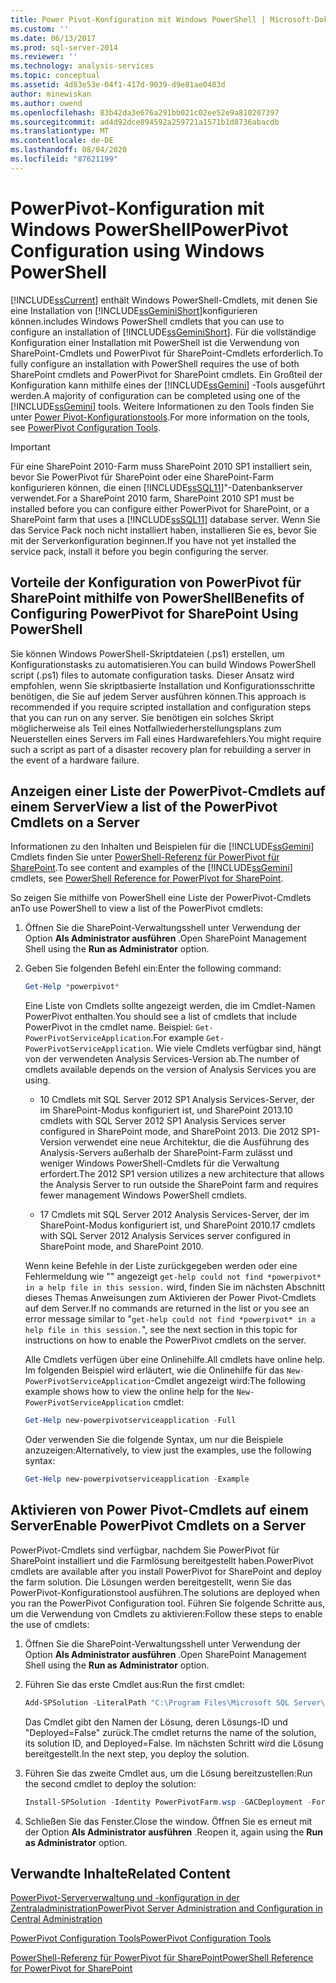 ```yaml
---
title: Power Pivot-Konfiguration mit Windows PowerShell | Microsoft-Dokumentation
ms.custom: ''
ms.date: 06/13/2017
ms.prod: sql-server-2014
ms.reviewer: ''
ms.technology: analysis-services
ms.topic: conceptual
ms.assetid: 4d83e53e-04f1-417d-9039-d9e81ae0483d
author: minewiskan
ms.author: owend
ms.openlocfilehash: 83b42da3e676a291bb021c02ee52e9a810207397
ms.sourcegitcommit: ad4d92dce894592a259721a1571b1d8736abacdb
ms.translationtype: MT
ms.contentlocale: de-DE
ms.lasthandoff: 08/04/2020
ms.locfileid: "87621199"
---
```

# <a name="powerpivot-configuration-using-windows-powershell"></a><span data-ttu-id="348e0-102">PowerPivot-Konfiguration mit Windows PowerShell</span><span class="sxs-lookup"><span data-stu-id="348e0-102">PowerPivot Configuration using Windows PowerShell</span></span>
  [!INCLUDE[ssCurrent](../../includes/sscurrent-md.md)] <span data-ttu-id="348e0-103">enthält Windows PowerShell-Cmdlets, mit denen Sie eine Installation von [!INCLUDE[ssGeminiShort](../../includes/ssgeminishort-md.md)]konfigurieren können.</span><span class="sxs-lookup"><span data-stu-id="348e0-103">includes Windows PowerShell cmdlets that you can use to configure an installation of [!INCLUDE[ssGeminiShort](../../includes/ssgeminishort-md.md)].</span></span> <span data-ttu-id="348e0-104">Für die vollständige Konfiguration einer Installation mit PowerShell ist die Verwendung von SharePoint-Cmdlets und PowerPivot für SharePoint-Cmdlets erforderlich.</span><span class="sxs-lookup"><span data-stu-id="348e0-104">To fully configure an installation with PowerShell requires the use of both SharePoint cmdlets and PowerPivot for SharePoint cmdlets.</span></span> <span data-ttu-id="348e0-105">Ein Großteil der Konfiguration kann mithilfe eines der [!INCLUDE[ssGemini](../../includes/ssgemini-md.md)] -Tools ausgeführt werden.</span><span class="sxs-lookup"><span data-stu-id="348e0-105">A majority of configuration can be completed using one of the [!INCLUDE[ssGemini](../../includes/ssgemini-md.md)] tools.</span></span> <span data-ttu-id="348e0-106">Weitere Informationen zu den Tools finden Sie unter [Power Pivot-Konfigurationstools](power-pivot-configuration-tools.md).</span><span class="sxs-lookup"><span data-stu-id="348e0-106">For more information on the tools, see [PowerPivot Configuration Tools](power-pivot-configuration-tools.md).</span></span>  
  
> [!IMPORTANT]  
>  <span data-ttu-id="348e0-107">Für eine SharePoint 2010-Farm muss SharePoint 2010 SP1 installiert sein, bevor Sie PowerPivot für SharePoint oder eine SharePoint-Farm konfigurieren können, die einen [!INCLUDE[ssSQL11](../../includes/sssql11-md.md)]"-Datenbankserver verwendet.</span><span class="sxs-lookup"><span data-stu-id="348e0-107">For a SharePoint 2010 farm, SharePoint 2010 SP1 must be installed before you can configure either PowerPivot for SharePoint, or a SharePoint farm that uses a [!INCLUDE[ssSQL11](../../includes/sssql11-md.md)] database server.</span></span> <span data-ttu-id="348e0-108">Wenn Sie das Service Pack noch nicht installiert haben, installieren Sie es, bevor Sie mit der Serverkonfiguration beginnen.</span><span class="sxs-lookup"><span data-stu-id="348e0-108">If you have not yet installed the service pack, install it before you begin configuring the server.</span></span>  
  
## <a name="benefits-of-configuring-powerpivot-for-sharepoint-using-powershell"></a><span data-ttu-id="348e0-109">Vorteile der Konfiguration von PowerPivot für SharePoint mithilfe von PowerShell</span><span class="sxs-lookup"><span data-stu-id="348e0-109">Benefits of Configuring PowerPivot for SharePoint Using PowerShell</span></span>  
 <span data-ttu-id="348e0-110">Sie können Windows PowerShell-Skriptdateien (.ps1) erstellen, um Konfigurationstasks zu automatisieren.</span><span class="sxs-lookup"><span data-stu-id="348e0-110">You can build Windows PowerShell script (.ps1) files to automate configuration tasks.</span></span> <span data-ttu-id="348e0-111">Dieser Ansatz wird empfohlen, wenn Sie skriptbasierte Installation und Konfigurationsschritte benötigen, die Sie auf jedem Server ausführen können.</span><span class="sxs-lookup"><span data-stu-id="348e0-111">This approach is recommended if you require scripted installation and configuration steps that you can run on any server.</span></span> <span data-ttu-id="348e0-112">Sie benötigen ein solches Skript möglicherweise als Teil eines Notfallwiederherstellungsplans zum Neuerstellen eines Servers im Fall eines Hardwarefehlers.</span><span class="sxs-lookup"><span data-stu-id="348e0-112">You might require such a script as part of a disaster recovery plan for rebuilding a server in the event of a hardware failure.</span></span>  
  
## <a name="view-a-list-of-the-powerpivot-cmdlets-on-a-server"></a><span data-ttu-id="348e0-113">Anzeigen einer Liste der PowerPivot-Cmdlets auf einem Server</span><span class="sxs-lookup"><span data-stu-id="348e0-113">View a list of the PowerPivot Cmdlets on a Server</span></span>  
 <span data-ttu-id="348e0-114">Informationen zu den Inhalten und Beispielen für die [!INCLUDE[ssGemini](../../includes/ssgemini-md.md)] Cmdlets finden Sie unter [PowerShell-Referenz für PowerPivot für SharePoint](/sql/analysis-services/powershell/powershell-reference-for-power-pivot-for-sharepoint).</span><span class="sxs-lookup"><span data-stu-id="348e0-114">To see content and examples of the [!INCLUDE[ssGemini](../../includes/ssgemini-md.md)] cmdlets, see [PowerShell Reference for PowerPivot for SharePoint](/sql/analysis-services/powershell/powershell-reference-for-power-pivot-for-sharepoint).</span></span>  
  
 <span data-ttu-id="348e0-115">So zeigen Sie mithilfe von PowerShell eine Liste der PowerPivot-Cmdlets an</span><span class="sxs-lookup"><span data-stu-id="348e0-115">To use PowerShell to view a list of the PowerPivot cmdlets:</span></span>  
  
1.  <span data-ttu-id="348e0-116">Öffnen Sie die SharePoint-Verwaltungsshell unter Verwendung der Option **Als Administrator ausführen** .</span><span class="sxs-lookup"><span data-stu-id="348e0-116">Open SharePoint Management Shell using the **Run as Administrator** option.</span></span>  
  
2.  <span data-ttu-id="348e0-117">Geben Sie folgenden Befehl ein:</span><span class="sxs-lookup"><span data-stu-id="348e0-117">Enter the following command:</span></span>  
  
    ```powershell
    Get-Help *powerpivot*  
    ```  
  
     <span data-ttu-id="348e0-118">Eine Liste von Cmdlets sollte angezeigt werden, die im Cmdlet-Namen PowerPivot enthalten.</span><span class="sxs-lookup"><span data-stu-id="348e0-118">You should see a list of cmdlets that include PowerPivot in the cmdlet name.</span></span> <span data-ttu-id="348e0-119">Beispiel: `Get-PowerPivotServiceApplication`.</span><span class="sxs-lookup"><span data-stu-id="348e0-119">For example `Get-PowerPivotServiceApplication`.</span></span> <span data-ttu-id="348e0-120">Wie viele Cmdlets verfügbar sind, hängt von der verwendeten Analysis Services-Version ab.</span><span class="sxs-lookup"><span data-stu-id="348e0-120">The number of cmdlets available depends on the version of Analysis Services you are using.</span></span>  
  
    -   <span data-ttu-id="348e0-121">10 Cmdlets mit SQL Server 2012 SP1 Analysis Services-Server, der im SharePoint-Modus konfiguriert ist, und SharePoint 2013.</span><span class="sxs-lookup"><span data-stu-id="348e0-121">10 cmdlets with SQL Server 2012 SP1 Analysis Services server configured in SharePoint mode, and SharePoint 2013.</span></span> <span data-ttu-id="348e0-122">Die 2012 SP1-Version verwendet eine neue Architektur, die die Ausführung des Analysis-Servers außerhalb der SharePoint-Farm zulässt und weniger Windows PowerShell-Cmdlets für die Verwaltung erfordert.</span><span class="sxs-lookup"><span data-stu-id="348e0-122">The 2012 SP1 version utilizes a new architecture that allows the Analysis Server to run outside the SharePoint farm and requires fewer management Windows PowerShell cmdlets.</span></span>  
  
    -   <span data-ttu-id="348e0-123">17 Cmdlets mit SQL Server 2012 Analysis Services-Server, der im SharePoint-Modus konfiguriert ist, und SharePoint 2010.</span><span class="sxs-lookup"><span data-stu-id="348e0-123">17 cmdlets with SQL Server 2012 Analysis Services server configured in SharePoint mode, and SharePoint 2010.</span></span>  
  
     <span data-ttu-id="348e0-124">Wenn keine Befehle in der Liste zurückgegeben werden oder eine Fehlermeldung wie "" angezeigt `get-help could not find *powerpivot* in a help file in this session.` wird, finden Sie im nächsten Abschnitt dieses Themas Anweisungen zum Aktivieren der Power Pivot-Cmdlets auf dem Server.</span><span class="sxs-lookup"><span data-stu-id="348e0-124">If no commands are returned in the list or you see an error message similar to "`get-help could not find *powerpivot* in a help file in this session.`", see the next section in this topic for instructions on how to enable the PowerPivot cmdlets on the server.</span></span>  
  
     <span data-ttu-id="348e0-125">Alle Cmdlets verfügen über eine Onlinehilfe.</span><span class="sxs-lookup"><span data-stu-id="348e0-125">All cmdlets have online help.</span></span> <span data-ttu-id="348e0-126">Im folgenden Beispiel wird erläutert, wie die Onlinehilfe für das `New-PowerPivotServiceApplication`-Cmdlet angezeigt wird:</span><span class="sxs-lookup"><span data-stu-id="348e0-126">The following example shows how to view the online help for the `New-PowerPivotServiceApplication` cmdlet:</span></span>  
  
    ```powershell
    Get-Help new-powerpivotserviceapplication -Full  
    ```  
  
     <span data-ttu-id="348e0-127">Oder verwenden Sie die folgende Syntax, um nur die Beispiele anzuzeigen:</span><span class="sxs-lookup"><span data-stu-id="348e0-127">Alternatively, to view just the examples, use the following syntax:</span></span>  
  
    ```powershell
    Get-Help new-powerpivotserviceapplication -Example  
    ```  
  
## <a name="enable-powerpivot-cmdlets-on-a-server"></a><span data-ttu-id="348e0-128">Aktivieren von Power Pivot-Cmdlets auf einem Server</span><span class="sxs-lookup"><span data-stu-id="348e0-128">Enable PowerPivot Cmdlets on a Server</span></span>  
 <span data-ttu-id="348e0-129">PowerPivot-Cmdlets sind verfügbar, nachdem Sie PowerPivot für SharePoint installiert und die Farmlösung bereitgestellt haben.</span><span class="sxs-lookup"><span data-stu-id="348e0-129">PowerPivot cmdlets are available after you install PowerPivot for SharePoint and deploy the farm solution.</span></span> <span data-ttu-id="348e0-130">Die Lösungen werden bereitgestellt, wenn Sie das PowerPivot-Konfigurationstool ausführen.</span><span class="sxs-lookup"><span data-stu-id="348e0-130">The solutions are deployed when you ran the PowerPivot Configuration tool.</span></span> <span data-ttu-id="348e0-131">Führen Sie folgende Schritte aus, um die Verwendung von Cmdlets zu aktivieren:</span><span class="sxs-lookup"><span data-stu-id="348e0-131">Follow these steps to enable the use of cmdlets:</span></span>  
  
1.  <span data-ttu-id="348e0-132">Öffnen Sie die SharePoint-Verwaltungsshell unter Verwendung der Option **Als Administrator ausführen** .</span><span class="sxs-lookup"><span data-stu-id="348e0-132">Open SharePoint Management Shell using the **Run as Administrator** option.</span></span>  
  
2.  <span data-ttu-id="348e0-133">Führen Sie das erste Cmdlet aus:</span><span class="sxs-lookup"><span data-stu-id="348e0-133">Run the first cmdlet:</span></span>  
  
    ```powershell
    Add-SPSolution -LiteralPath "C:\Program Files\Microsoft SQL Server\110\Tools\PowerPivotTools\ConfigurationTool\Resources\PowerPivotFarm.wsp"  
    ```  
  
     <span data-ttu-id="348e0-134">Das Cmdlet gibt den Namen der Lösung, deren Lösungs-ID und "Deployed=False" zurück.</span><span class="sxs-lookup"><span data-stu-id="348e0-134">The cmdlet returns the name of the solution, its solution ID, and Deployed=False.</span></span> <span data-ttu-id="348e0-135">Im nächsten Schritt wird die Lösung bereitgestellt.</span><span class="sxs-lookup"><span data-stu-id="348e0-135">In the next step, you deploy the solution.</span></span>  
  
3.  <span data-ttu-id="348e0-136">Führen Sie das zweite Cmdlet aus, um die Lösung bereitzustellen:</span><span class="sxs-lookup"><span data-stu-id="348e0-136">Run the second cmdlet to deploy the solution:</span></span>  
  
    ```powershell
    Install-SPSolution -Identity PowerPivotFarm.wsp -GACDeployment -Force  
    ```  
  
4.  <span data-ttu-id="348e0-137">Schließen Sie das Fenster.</span><span class="sxs-lookup"><span data-stu-id="348e0-137">Close the window.</span></span> <span data-ttu-id="348e0-138">Öffnen Sie es erneut mit der Option **Als Administrator ausführen** .</span><span class="sxs-lookup"><span data-stu-id="348e0-138">Reopen it, again using the **Run as Administrator** option.</span></span>  
  
## <a name="related-content"></a><span data-ttu-id="348e0-139">Verwandte Inhalte</span><span class="sxs-lookup"><span data-stu-id="348e0-139">Related Content</span></span>  
 [<span data-ttu-id="348e0-140">PowerPivot-Serververwaltung und -konfiguration in der Zentraladministration</span><span class="sxs-lookup"><span data-stu-id="348e0-140">PowerPivot Server Administration and Configuration in Central Administration</span></span>](power-pivot-server-administration-and-configuration-in-central-administration.md)  
  
 [<span data-ttu-id="348e0-141">PowerPivot Configuration Tools</span><span class="sxs-lookup"><span data-stu-id="348e0-141">PowerPivot Configuration Tools</span></span>](power-pivot-configuration-tools.md)  
  
 [<span data-ttu-id="348e0-142">PowerShell-Referenz für PowerPivot für SharePoint</span><span class="sxs-lookup"><span data-stu-id="348e0-142">PowerShell Reference for PowerPivot for SharePoint</span></span>](/sql/analysis-services/powershell/powershell-reference-for-power-pivot-for-sharepoint)  

